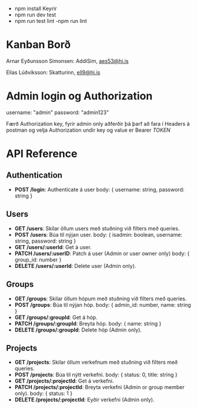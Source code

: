 - npm install
Keyrir 
- npm run dev
test
- npm run test
lint
-npm run lint

# Kanban Borð

Arnar Eyðunsson Simonsen: AddiSim, aes53@hi.is 

Elías Lúðvíksson: Skatturinn, ell9@hi.is

# Admin login og Authorization

username: "admin"
password: "admin123"

Færð Authorization key, fyrir admin only aðferðir þá þarf að fara í Headers á postman og velja Authorization undir key og value er Bearer _TOKEN_

# API Reference

## Authentication

- **POST /login**: Authenticate á user
body:				{
							username: string,
							password: string
						}

## Users

- **GET /users**: Skilar öllum users með stuðning við filters með queries.
- **POST /users**: Búa til nýjan user.
  					body:	{
							isadmin: boolean,
							username: string,
							password: string
						}
- **GET /users/:userId**: Get á user.
- **PATCH /users/:userID**: Patch á user (Admin or user owner only)
  body: {
  group_id: number
  }
- **DELETE /users/:userId**: Delete user (Admin only).

## Groups

- **GET /groups**: Skilar öllum hópum með stuðning við filters með queries.
- **POST /groups**: Búa til nýjan hóp.
  body: {
						admin_id: number,
						name: string
					}
- **GET /groups/:groupId**: Get á hóp.
- **PATCH /groups/:groupId**: Breyta hóp.
  body: { name: string }
- **DELETE /groups/:groupId**: Delete hóp (Admin only).

## Projects

- **GET /projects**: Skilar öllum verkefnum með stuðning við filters með queries.
- **POST /projects**: Búa til nýtt verkefni.
body: {
						status: 0,
						title: string
					}
- **GET /projects/:projectId**: Get á verkefni.
- **PATCH /projects/:projectId**: Breyta verkefni (Admin or group member only).
  body: {
						status: 1
					}
- **DELETE /projects/:projectId**: Eyðir verkefni (Admin only).
